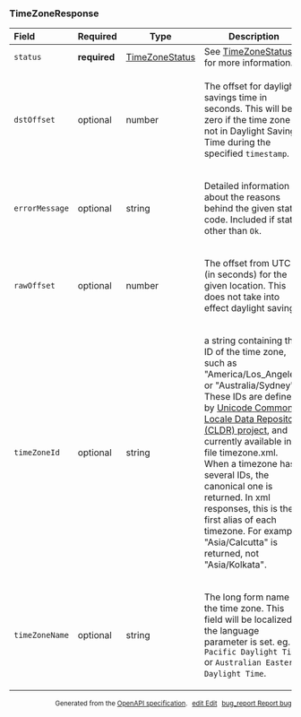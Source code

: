 <!--- This is a generated file, do not edit! -->
<!--- [START maps_http_schema_timezoneresponse] -->
<h3 class="schema-object" id="TimeZoneResponse">TimeZoneResponse</h3>

| Field          | Required     | Type                                               | Description                                                                                                                                                                                                                                                                                                                                                                                                                                                                                                           |
| :------------- | ------------ | -------------------------------------------------- | --------------------------------------------------------------------------------------------------------------------------------------------------------------------------------------------------------------------------------------------------------------------------------------------------------------------------------------------------------------------------------------------------------------------------------------------------------------------------------------------------------------------- |
| `status`       | **required** | [TimeZoneStatus](#TimeZoneStatus "TimeZoneStatus") | See [TimeZoneStatus](#TimeZoneStatus "TimeZoneStatus") for more information.                                                                                                                                                                                                                                                                                                                                                                                                                                          |
| `dstOffset`    | optional     | number                                             | <div class="nonref-property-description"><p>The offset for daylight-savings time in seconds. This will be zero if the time zone is not in Daylight Savings Time during the specified <code>timestamp</code>.</p></div>                                                                                                                                                                                                                                                                                                |
| `errorMessage` | optional     | string                                             | <div class="nonref-property-description"><p>Detailed information about the reasons behind the given status code. Included if status other than <code>Ok</code>.</p></div>                                                                                                                                                                                                                                                                                                                                             |
| `rawOffset`    | optional     | number                                             | <div class="nonref-property-description"><p>The offset from UTC (in seconds) for the given location. This does not take into effect daylight savings.</p></div>                                                                                                                                                                                                                                                                                                                                                       |
| `timeZoneId`   | optional     | string                                             | <div class="nonref-property-description"><p>a string containing the ID of the time zone, such as "America/Los_Angeles" or "Australia/Sydney". These IDs are defined by <a href="http://cldr.unicode.org/">Unicode Common Locale Data Repository (CLDR) project</a>, and currently available in file timezone.xml. When a timezone has several IDs, the canonical one is returned. In xml responses, this is the first alias of each timezone. For example, "Asia/Calcutta" is returned, not "Asia/Kolkata".</p></div> |
| `timeZoneName` | optional     | string                                             | <div class="nonref-property-description"><p>The long form name of the time zone. This field will be localized if the language parameter is set. eg. <code>Pacific Daylight Time</code> or <code>Australian Eastern Daylight Time</code>.</p></div>                                                                                                                                                                                                                                                                    |

<p style="text-align: right; font-size: smaller;">Generated from the <a class="gc-analytics-event" data-category="GMP" data-label="openapi-github" href="https://github.com/googlemaps/openapi-specification" title="Google Maps Platform OpenAPI Specification" class="external">OpenAPI specification</a>.
<a class="gc-analytics-event" data-category="GMP" data-label="openapi-github-maps-http-schema-timezoneresponse" data-action="edit" style="margin-left: 5px;" href="https://github.com/googlemaps/openapi-specification/blob/main/specification/schemas/TimeZoneResponse.yml" title="Edit on GitHub"><span class="material-icons">edit</span> Edit</a>
<a class="gc-analytics-event" data-category="GMP" data-label="openapi-github-maps-http-schema-timezoneresponse" data-action="bug" style="margin-left: 5px;" href="https://github.com/googlemaps/openapi-specification/issues/new?assignees=&labels=type%3A+bug%2C+triage+me&template=bug_report.md&title=[schemas] Bug - TimeZoneResponse" title="File bug for schemas on GitHub"><span class="material-icons">bug_report</span> Report bug</a>
</p>

<!--- [END maps_http_schema_timezoneresponse] -->
